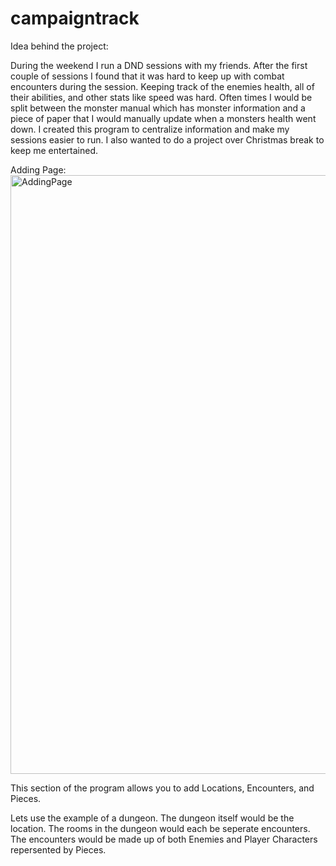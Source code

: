 # campaigntrack

Idea behind the project:

During the weekend I run a DND sessions with my friends. After the first couple of sessions I found that it was hard to keep up with combat encounters during the session. Keeping track of the enemies health, all of their abilities, and other stats like speed was hard. Often times I would be split between the monster manual which has monster information and a piece of paper that I would manually update when a monsters health went down. I created this program to centralize information and make my sessions easier to run. I also wanted to do a project over Christmas break to keep me entertained. 


Adding Page:
<img width="958" alt="AddingPage" src="https://github.com/user-attachments/assets/612449bc-ba63-4e55-97da-131492275ea5" />

This section of the program allows you to add Locations, Encounters, and Pieces. 

Lets use the example of a dungeon. The dungeon itself would be the location. The rooms in the dungeon would each be seperate encounters. The encounters would be made up of both Enemies and Player Characters repersented by Pieces.


